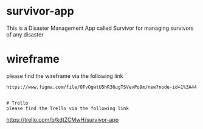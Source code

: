 # survivor-app
This is a Disaster Management App called Survivor for managing survivors of any disaster


# wireframe
please find the wireframe via the following link
```
https://www.figma.com/file/OFvOgwtU5hR36ugTSVevPo9m/new?node-id=1%3A44


# Trello 
please find the Trello via the following link
```
https://trello.com/b/kdtZCMwH/survivor-app